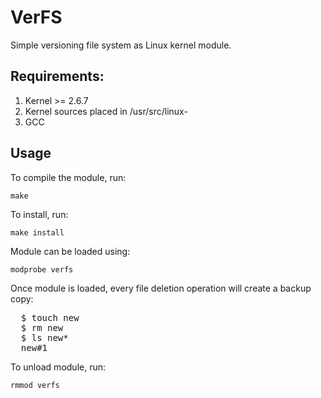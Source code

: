 VerFS
=====
Simple versioning file system as Linux kernel module.

Requirements:
-------------

1. Kernel >= 2.6.7
2. Kernel sources placed in /usr/src/linux-<kernel-version>
3. GCC

Usage
------
To compile the module, run:

  `make`

To install, run:

  `make install`

Module can be loaded using:

  `modprobe verfs`

Once module is loaded, every file deletion operation will create a backup copy:

<pre>
  $ touch new
  $ rm new
  $ ls new*
  new#1
</pre>

To unload module, run:

  `rmmod verfs`

